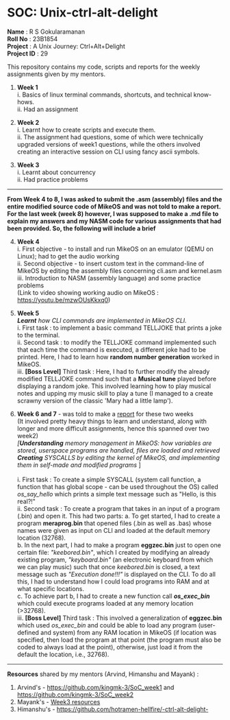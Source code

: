 # SOC: Unix-ctrl-alt-delight <br>
**Name** : R S Gokularamanan <br>
**Roll No** : 23B1854 <br>
**Project** : A Unix Journey: Ctrl+Alt+Delight <br>
**Project ID** : 29 <br>

This repository contains my code, scripts and reports for the weekly assignments given by my mentors. <br>
1. **Week 1** <br>
      i. Basics of linux terminal commands, shortcuts, and technical know-hows. <br>
      ii. Had an assignment <br>
  
2. **Week 2** <br>
      i. Learnt how to create scripts and execute them. <br>
      ii. The assignment had questions, some of which were technically upgraded versions of week1 questions, while the others involved creating an interactive session on CLI using fancy ascii symbols. <br>
     
3. **Week 3** <br>
      i. Learnt about concurrency <br>
      ii. Had practice problems <br>
  
***
**From Week 4 to 8, I was asked to submit the .asm (assembly) files and the entire modified source code of MikeOS and was not told to make a report. For the last week (week 8) however, I was supposed to make a .md file to explain my answers and my NASM code for various assignments that had been provided. So, the following will include a brief** <br>  

4. **Week 4** <br>
      i. First objective - to install and run MikeOS on an emulator (QEMU on Linux); had to get the audio working <br>
      ii. Second objective - to insert custom text in the command-line of MikeOS by editing the assembly files concerning cli.asm and kernel.asm <br>
     iii. Introduction to NASM (assembly language) and some practice problems <br>
     (Link to video showing working audio on MikeOS : https://youtu.be/mzwOUsKkxq0)
  
5. **Week 5** <br>
   _**Learnt** how CLI commands are implemented in MikeOS CLI._ <br>
      i. First task : to implement a basic command TELLJOKE that prints a joke to the terminal. <br>
      ii. Second task : to modify the TELLJOKE command implemented such that each time the command is executed, a different joke had to be printed. Here, I had to learn how **random number generation** worked in MikeOS. <br>
      iii.  **[Boss Level]** Third task : Here, I had to further modify the already modified TELLJOKE command such that a **Musical tune** played before displaying a random joke. This involved learning how to play musical notes and upping my music skill to play a tune (I managed to a create scrawny version of the classic 'Mary had a little lamp'). <br>
      
6. **Week 6 and 7**  - was told to make a [report]() for these two weeks <br> 
   (It involved pretty heavy things to learn and understand, along with longer and more difficult assignments, hence this spanned over two week2) <br>
   _[**Understanding** *memory management* in MikeOS: how variables are stored, userspace programs are handled, files are loaded and retrieved <br>
   **Creating** *SYSCALLS* by editing the kernel of MikeOS, and implementing them in self-made and modified programs_ ]  <br> <br>
      i. First task : To create a simple SYSCALL (system call function, a function that has global scope - can be used throughout the OS) called *os_say_hello* which prints a simple text message such as "Hello, is this real?!" <br>
      ii. Second task : To create a program that takes in an input of a program (.bin) and open it. This had two parts:
            a. To get started, I had to create a program **meraprog.bin** that opened files (.bin as well as .bas) whose names were given as input on CLI and loaded at the default memory location (32768).   <br>
            b. In the next part, I had to make a program **eggzec.bin** just to open one certain file: _"keebored.bin"_, which I created by modifying an already existing program, _"keyboard.bin"_ (an electronic keyboard from which we can play music) such that once _keebored.bin_ is closed, a text message such as _"Execution done!!!"_ is displayed on the CLI. To do all this, I had to understand how I could load programs into RAM and at what specific locations. <br>
            c. To achieve part b, I had to create a new function call _**os_exec_bin**_ which could execute programs loaded at any memory location (>32768). <br>
      iii. **[Boss Level]** Third task : This involved a generalization of **eggzec.bin** which used _os_exec_bin_ and could be able to load any program (user-defined and system) from any RAM location in MikeOS (if location was specified, then load the program at that point (the program must also be coded to always load at the point), otherwise, just load it from the default the location, i.e., 32768).  <br>
  

***
**Resources** shared by my mentors (Arvind, Himanshu and Mayank) : <br>
   1. Arvind's - https://github.com/kingmk-3/SoC_week1 and https://github.com/kingmk-3/SoC_week2
   2. Mayank's - [Week3 resources](week3/theory_folder/theory_folder)
   3. Himanshu's - https://github.com/hotramen-hellfire/-ctrl-alt-delight-

